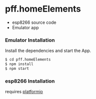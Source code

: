 # pff.homeElements #

* esp8266 source code
* Emulator app

### Emulator Installation ###

Install the dependencies and start the App.

```sh
$ cd pff.homeElements
$ npm install
$ npm start
```

### esp8266 Installation ###

requires [platformio](http://platformio.org/)